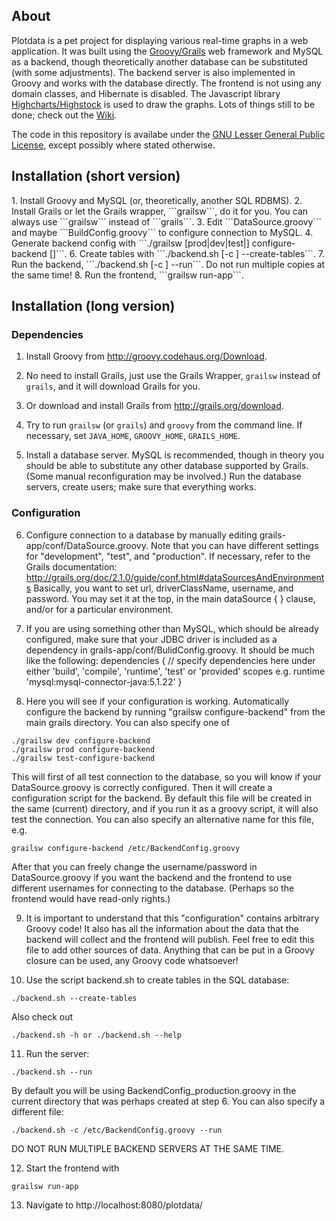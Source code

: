 <h2>About</h2>
Plotdata is a pet project for displaying various real-time graphs in a web application. It was built using the <a href="http://grails.org/">Groovy/Grails</a> web framework and MySQL as a backend, though theoretically another database can be substituted (with some adjustments). The backend server is also implemented in Groovy and works with the database directly. The frontend is not using any domain classes, and Hibernate is disabled. The Javascript library <a href="http://www.highcharts.com/">Highcharts/Highstock</a> is used to draw the graphs.
Lots of things still to be done; check out the <a href="https://github.com/Commentor/plotdata/wiki">Wiki</a>.

The code in this repository is availabe under the <a href="http://www.gnu.org/licenses/lgpl.html">GNU Lesser General Public License</a>, except possibly where stated otherwise.

<h2>Installation (short version)</h2>
1. Install Groovy and MySQL (or, theoretically, another SQL RDBMS). 
2. Install Grails or let the Grails wrapper, ```grailsw```, do it for you. You can always use ```grailsw``` instead of ```grails```.
3. Edit ```DataSource.groovy``` and maybe ```BuildConfig.groovy``` to configure connection to MySQL.
4. Generate backend config with  ```./grailsw [prod|dev|test|] configure-backend [<config-file>]```.
6. Create tables with ```./backend.sh [-c <config-file>] --create-tables```. 
7. Run the backend, ```./backend.sh [-c <config-file>] --run```. Do not run multiple copies at the same time!
8. Run the frontend, ```grailsw run-app```.

<h2>Installation (long version)</h2>

<h3> Dependencies</h3>

1. Install Groovy from http://groovy.codehaus.org/Download. 

2. No need to install Grails, just use the Grails Wrapper, ```grailsw``` instead of ```grails```, and it will download Grails for you.

3. Or download and install Grails from http://grails.org/download.

4. Try to run ```grailsw``` (or ```grails```) and ```groovy``` from the command line. If necessary, set ```JAVA_HOME```, ```GROOVY_HOME```, ```GRAILS_HOME```.

5. Install a database server. MySQL is recommended, though in theory you should be able to substitute any other database supported by Grails. (Some manual reconfiguration may be involved.)
Run the database servers, create users; make sure that everything works.

<h3> Configuration </h3>

6. Configure connection to a database by manually editing grails-app/conf/DataSource.groovy.
Note that you can have different settings for "development", "test", and "production". 
If necessary, refer to the Grails documentation: http://grails.org/doc/2.1.0/guide/conf.html#dataSourcesAndEnvironments
Basically, you want to set url, driverClassName, username, and password. You may set it at the top, in the main dataSource { } clause,
and/or for a particular environment. 

7. If you are using something other than MySQL, which should be already configured, make sure that your JDBC driver is included as a dependency in grails-app/conf/BulidConfig.groovy. It should be much like the following:
  dependencies {
    // specify dependencies here under either 'build', 'compile', 'runtime', 'test' or 'provided' scopes e.g.
     runtime 'mysql:mysql-connector-java:5.1.22'
  }


8. Here you will see if your configuration is working.
Automatically configure the backend by running "grailsw configure-backend" from the main grails directory.
You can also specify one of
```shell
./grailsw dev configure-backend
./grailsw prod configure-backend
./grailsw test-configure-backend
```
This will first of all test connection to the database, so you will know if your DataSource.groovy is correctly configured.
Then it will create a configuration script for the backend. By default this file will be created in the same (current) directory,
and if you run it as a groovy script, it will also test the connection.
You can also specify an alternative name for this file, e.g.
```
grailsw configure-backend /etc/BackendConfig.groovy
```
After that you can freely change the username/password in DataSource.groovy if you want the backend and the frontend to use different usernames for connecting to the database. (Perhaps so the frontend would have read-only rights.)

9. It is important to understand that this "configuration" contains arbitrary Groovy code! It also has all the information about the data that the backend will collect and the frontend will publish. Feel free to edit this file to add other sources of data. Anything that can be put in a Groovy closure can be used, any Groovy code whatsoever!

10. Use the script backend.sh to create tables in the SQL database:
```shell
./backend.sh --create-tables
```
Also check out
```shell
./backend.sh -h or ./backend.sh --help
```

11. Run the server:
```
./backend.sh --run
```
By default you will be using BackendConfig_production.groovy in the current directory that was perhaps created at step 6.
You can also specify a different file:
```
./backend.sh -c /etc/BackendConfig.groovy --run
```
DO NOT RUN MULTIPLE BACKEND SERVERS AT THE SAME TIME. 

12. Start the frontend with
```
grailsw run-app
```

13. Navigate to http://localhost:8080/plotdata/


